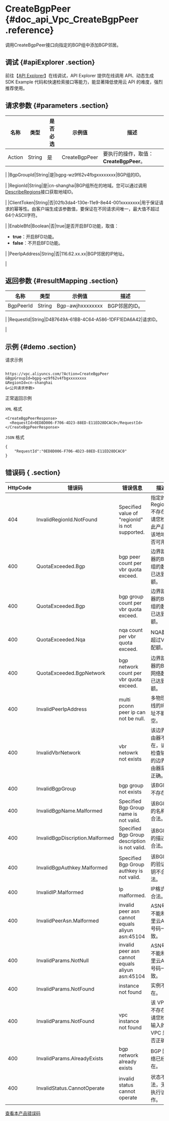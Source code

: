 # CreateBgpPeer {#doc_api_Vpc_CreateBgpPeer .reference}

调用CreateBgpPeer接口向指定的BGP组中添加BGP邻居。

## 调试 {#apiExplorer .section}

前往【[API Explorer](https://api.aliyun.com/#product=Vpc&api=CreateBgpPeer)】在线调试，API Explorer 提供在线调用 API、动态生成 SDK Example 代码和快速检索接口等能力，能显著降低使用云 API 的难度，强烈推荐使用。

## 请求参数 {#parameters .section}

|名称|类型|是否必选|示例值|描述|
|--|--|----|---|--|
|Action|String|是|CreateBgpPeer|要执行的操作，取值： **CreateBgpPeer**。

 |
|BgpGroupId|String|是|bgpg-wz9f62v4fbgxxxxxxxx|BGP组的ID。

 |
|RegionId|String|是|cn-shanghai|BGP组所在的地域。您可以通过调用[DescribeRegions](~~36063~~)接口获取地域ID。

 |
|ClientToken|String|否|02fb3da4-130e-11e9-8e44-001xxxxxxxx|用于保证请求的幂等性。由客户端生成该参数值，要保证在不同请求间唯一，最大值不超过64个ASCII字符。 

 |
|EnableBfd|Boolean|否|true|是否开启BFD功能，取值：

 -   **true**：开启BFD功能。
-   **false**：不开启BFD功能。

 |
|PeerIpAddress|String|否|116.62.xx.xx|BGP邻居的IP地址。

 |

## 返回参数 {#resultMapping .section}

|名称|类型|示例值|描述|
|--|--|---|--|
|BgpPeerId|String|Bgp-awjhxxxxxxxx|BGP邻居的ID。

 |
|RequestId|String|D4B7649A-61BB-4C64-A586-1DFF1EDA6A42|请求ID。

 |

## 示例 {#demo .section}

请求示例

``` {#request_demo}

https://vpc.aliyuncs.com/?Action=CreateBgpPeer
&BgpGroupId=bgpg-wz9f62v4fbgxxxxxxxx
&RegionId=cn-shanghai
&<公共请求参数>

```

正常返回示例

`XML` 格式

``` {#xml_return_success_demo}
<CreateBgpPeerResponse>
  <RequestId>0ED8D006-F706-4D23-88ED-E11ED28DCAC0</RequestId>
</CreateBgpPeerResponse>

```

`JSON` 格式

``` {#json_return_success_demo}
{
	"RequestId":"0ED8D006-F706-4D23-88ED-E11ED28DCAC0"
}
```

## 错误码 { .section}

|HttpCode|错误码|错误信息|描述|
|--------|---|----|--|
|404|InvalidRegionId.NotFound|Specified value of "regionId" is not supported.|指定的 RegionId 不存在，请您检查此产品在该地域是否可用。|
|400|QuotaExceeded.Bgp|bgp peer count per vbr quota exceed.|边界路由器的BGP组的数量已达到配额。|
|400|QuotaExceeded.Bgp|bgp group count per vbr quota exceed.|边界路由器的BGP组的数量已达到配额。|
|400|QuotaExceeded.Nqa|nqa count per vbr quota exceed.|NQA数超过VBR配额。|
|400|QuotaExceeded.BgpNetwork|bgp network count per vbr quota exceed.|边界路由器的BGP网络数量已达到配额。|
|400|InvalidPeerIpAddress|multi pconn peer ip can not be null.|多物理专线的IP地址不能为空。|
|400|InvalidVbrNetwork|vbr netowrk not exists|该边界路由器不存在，请您检查输入的边界路由器是否正确。|
|400|InvalidBgpGroup|bgp group not exists|该BGP组不存在。|
|400|InvalidBgpName.Malformed|Specified Bgp Group name is not valid.|该BGP组的名称不合法。|
|400|InvalidBgpDiscription.Malformed|Specified Bgp Group description is not valid.|该BGP组的描述不合法。|
|400|InvalidBgpAuthkey.Malformed|Specified Bgp Group authkey is not valid.|该BGP组的验证密钥不合法。|
|400|InvalidIP.Malformed|Ip malformed.|IP格式不合法。|
|400|InvalidPeerAsn.Malformed|invalid peer asn cannot equals aliyun asn:45104|ASN号码不能和阿里云ASN号码一致。|
|400|InvalidParams.NotNull|invalid peer asn cannot equals aliyun asn:45104|ASN号码不能和阿里云ASN号码一致。|
|400|InvalidParams.NotFound|instance not found|实例不存在。|
|400|InvalidParams.NotFound|vpc instance not found|该 VPC 不存在，请您检查输入的 VPC 是否正确。|
|400|InvalidParams.AlreadyExists|bgp network already exists|BGP 网络已经存在。|
|400|InvalidStatus.CannotOperate|invalid status cannot operate|状态不合法，无法执行该操作。|

[查看本产品错误码](https://error-center.aliyun.com/status/product/Vpc)

